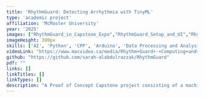 ```yaml
---
title: 'RhythmGuard: Detecting Arrhythmia with TinyML'
type: 'academic project'
affiliation: 'McMaster University'
year: '2025'
images: ["RhythmGuard_in_Capstone_Expo","RhythmGuard_Setup_and_UI","RhythmGuard_Poster","RhythmGuard_Confusion_Matrix"]
imageHeight: 300px
skills: ['AI', 'Python', 'CPP', 'Arduino', 'Data Processing and Analysis', 'Signal Processing', 'Research', 'Writing', 'CAD']
videoLink: "https://www.macvideo.ca/media/Rhythm+Guard+-+Computing+and+Software/1_rz2r6ijf"
github: "https://github.com/sarah-alabdulrazzak/RhythmGuard"
pdf: ""
links: []
linkTitles: []
linkTypes: []
description: "A Proof of Concept Capstone project consisting of a machine learning model on an ESP32 that detects and classifies arrhythmia instances from ECG and PPG signals."
---
```

